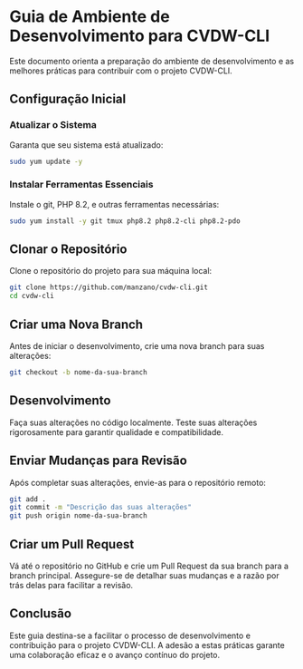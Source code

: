 
# Guia de Ambiente de Desenvolvimento para CVDW-CLI

Este documento orienta a preparação do ambiente de desenvolvimento e as melhores práticas para contribuir com o projeto CVDW-CLI.

## Configuração Inicial

### Atualizar o Sistema

Garanta que seu sistema está atualizado:

```bash
sudo yum update -y
```

### Instalar Ferramentas Essenciais

Instale o git, PHP 8.2, e outras ferramentas necessárias:

```bash
sudo yum install -y git tmux php8.2 php8.2-cli php8.2-pdo
```

## Clonar o Repositório

Clone o repositório do projeto para sua máquina local:

```bash
git clone https://github.com/manzano/cvdw-cli.git
cd cvdw-cli
```

## Criar uma Nova Branch

Antes de iniciar o desenvolvimento, crie uma nova branch para suas alterações:

```bash
git checkout -b nome-da-sua-branch
```

## Desenvolvimento

Faça suas alterações no código localmente. Teste suas alterações rigorosamente para garantir qualidade e compatibilidade.

## Enviar Mudanças para Revisão

Após completar suas alterações, envie-as para o repositório remoto:

```bash
git add .
git commit -m "Descrição das suas alterações"
git push origin nome-da-sua-branch
```

## Criar um Pull Request

Vá até o repositório no GitHub e crie um Pull Request da sua branch para a branch principal. Assegure-se de detalhar suas mudanças e a razão por trás delas para facilitar a revisão.

## Conclusão

Este guia destina-se a facilitar o processo de desenvolvimento e contribuição para o projeto CVDW-CLI. A adesão a estas práticas garante uma colaboração eficaz e o avanço contínuo do projeto.
